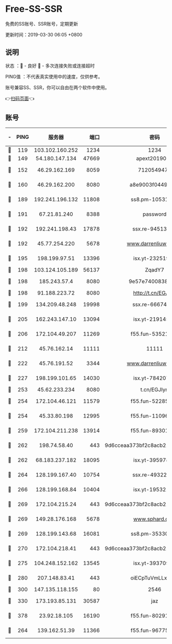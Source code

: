 # Free-SS-SSR

免费的SS账号、SSR账号，定期更新

更新时间：2019-03-30 06:05 +0800

## 说明

状态     ：🙂 - 良好 🙁 - 多次连接失败或连接超时

PING值   ：不代表真实使用中的速度，仅供参考。

账号兼容SS、SSR，你可以自由在两个软件中使用。

👉[扫码页面](https://liesauer.github.io/Free-SS-SSR/)👈

## 账号

|-|PING|服务器|端口|密码|加密方式|区域|
|:----:|:----:|:-----:|-----:|:----:|:----:|:----:|
|🙂|119|103.102.160.252|1234|1234|rc4-md5|JP|
|🙂|149|54.180.147.134|47669|apext2019001|chacha20|KR|
|🙂|152|46.29.162.169|8059|7120549471|aes-256-cfb||
|🙂|160|46.29.162.200|8080|a8e9003f0449cea5|chacha20-ietf|RU|
|🙂|189|192.241.196.132|11808|ss8.pm-10531723|aes-256-cfb|US|
|🙂|191|67.21.81.240|8388|password|aes-256-cfb|US|
|🙂|192|192.241.198.43|17878|ssx.re-94513263|aes-256-cfb|US|
|🙂|192|45.77.254.220|5678|www.darrenliuwei.com|aes-256-cfb|SG|
|🙂|195|198.199.97.51|13396|isx.yt-23251925|aes-256-cfb|US|
|🙂|198|103.124.105.189|56137|ZqadY7|chacha20|US|
|🙂|198|185.243.57.4|8080|9e57e7400838a01e|chacha20-ietf|US|
|🙂|198|91.188.223.72|8080|http://t.cn/EGJIyrl|rc4-md5|RU|
|🙂|199|134.209.48.248|19998|ssx.re-66674376|aes-256-cfb|US|
|🙂|205|162.243.147.10|13094|isx.yt-21914576|aes-256-cfb|US|
|🙂|206|172.104.49.207|11269|f55.fun-53521114|aes-256-cfb|SG|
|🙂|212|45.76.162.14|11111|11111|aes-256-cfb|SG|
|🙂|222|45.76.191.52|3344|www.darrenliuwei.com|aes-256-cfb|JP|
|🙂|227|198.199.101.65|14030|isx.yt-78420788|aes-256-cfb|US|
|🙂|253|45.62.233.234|8080|t.cn/EGJIyrl|rc4-md5|CA|
|🙂|254|172.104.46.121|11579|f55.fun-52285743|aes-256-cfb|SG|
|🙂|254|45.33.80.198|12995|f55.fun-11096059|aes-256-cfb|US|
|🙂|259|172.104.211.238|13914|f55.fun-89301150|aes-256-cfb|US|
|🙂|262|198.74.58.40|443|9d6cceaa373bf2c8acb22e60b6a58be6|aes-256-cfb|US|
|🙂|262|68.183.237.182|18095|isx.yt-39597881|aes-256-cfb|SG|
|🙂|264|128.199.167.40|10754|ssx.re-49322932|aes-256-cfb|SG|
|🙂|266|128.199.168.84|10404|isx.yt-19532178|aes-256-cfb|SG|
|🙂|269|172.104.215.24|443|9d6cceaa373bf2c8acb22e60b6a58be6|aes-256-cfb|US|
|🙂|269|149.28.176.168|5678|www.sphard.com|aes-256-cfb|AU|
|🙂|269|128.199.143.68|16081|ss8.pm-35330221|aes-256-cfb|SG|
|🙂|270|172.104.218.41|443|9d6cceaa373bf2c8acb22e60b6a58be6|aes-256-cfb|US|
|🙂|275|104.248.152.162|13545|isx.yt-39370951|aes-256-cfb|SG|
|🙂|280|207.148.83.41|443|oiECpTuVmLLxk4Ts|aes-256-cfb|AU|
|🙂|300|147.135.118.155|80|2546|chacha20|US|
|🙂|330|173.193.85.131|30587|jaz|aes-256-cfb|US|
|🙂|378|23.92.18.105|16190|f55.fun-80291265|aes-256-cfb|US|
|🙂|264|139.162.51.39|11366|f55.fun-96775690|aes-256-cfb|SG|
